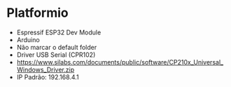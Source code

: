 # Platformio
- Espressif ESP32 Dev Module
- Arduino
- Não marcar o default folder
- Driver USB Serial (CPR102)
- https://www.silabs.com/documents/public/software/CP210x_Universal_Windows_Driver.zip
- IP Padrão: 192.168.4.1